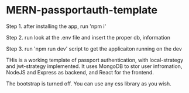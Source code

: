 # MERN-passportauth-template

Step 1.
after installing the app, run 'npm i'

Step 2.
run look at the .env file and insert the proper db, information

Step 3.
run 'npm run dev' script to get the applicaiton running on the dev

THis is a working template of passport authentication, with local-strategy and jwt-strategy implemented. It uses MongoDB to stor user infromation, NodeJS and Express as backend, and React for the frontend. 

The bootstrap is turned off. You can use any css library as you wish.